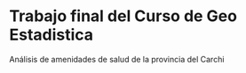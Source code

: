 # Trabajo final del Curso de Geo Estadistica
Análisis de amenidades de salud de la provincia del Carchi
